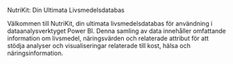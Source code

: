 
NutriKit: Din Ultimata Livsmedelsdatabas

Välkommen till NutriKit, din ultimata livsmedelsdatabas för användning i dataanalysverktyget Power BI. Denna samling av data innehåller omfattande information om livsmedel,
näringsvärden och relaterade attribut för att stödja analyser och visualiseringar relaterade till kost, hälsa och näringsinformation.

